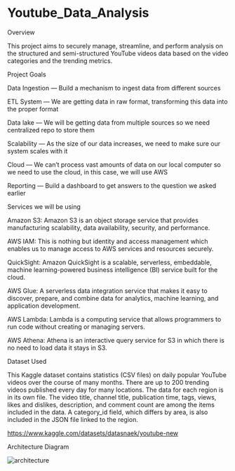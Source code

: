 # Youtube_Data_Analysis

Overview

This project aims to securely manage, streamline, and perform analysis on the structured and semi-structured YouTube videos data based on the video categories and the trending metrics.


Project Goals

Data Ingestion — Build a mechanism to ingest data from different sources

ETL System — We are getting data in raw format, transforming this data into the proper format

Data lake — We will be getting data from multiple sources so we need centralized repo to store them

Scalability — As the size of our data increases, we need to make sure our system scales with it

Cloud — We can’t process vast amounts of data on our local computer so we need to use the cloud, in this case, we will use AWS

Reporting — Build a dashboard to get answers to the question we asked earlier


Services we will be using

Amazon S3: Amazon S3 is an object storage service that provides manufacturing scalability, data availability, security, and performance.

AWS IAM: This is nothing but identity and access management which enables us to manage access to AWS services and resources securely.

QuickSight: Amazon QuickSight is a scalable, serverless, embeddable, machine learning-powered business intelligence (BI) service built for the cloud.

AWS Glue: A serverless data integration service that makes it easy to discover, prepare, and combine data for analytics, machine learning, and application development.

AWS Lambda: Lambda is a computing service that allows programmers to run code without creating or managing servers.

AWS Athena: Athena is an interactive query service for S3 in which there is no need to load data it stays in S3.


Dataset Used

This Kaggle dataset contains statistics (CSV files) on daily popular YouTube videos over the course of many months. There are up to 200 trending videos published every day for many locations. The data for each region is in its own file. The video title, channel title, publication time, tags, views, likes and dislikes, description, and comment count are among the items included in the data. A category_id field, which differs by area, is also included in the JSON file linked to the region.

https://www.kaggle.com/datasets/datasnaek/youtube-new


Architecture Diagram

![architecture](https://github.com/kanishkraj1811/Youtube_Data_Analysis/assets/42805412/c582944b-e44c-42e9-9c0c-8804607b9fb2)
